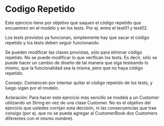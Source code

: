 # Codigo Repetido

Este ejercicio tiene por objetivo que saquen el código repetido que encuentren en el modelo y en los tests. Por ej. entre el test01 y test02.

Los tests provistos ya funcionan, simplemente hay que sacar el código repetido y los tests deben seguir funcionando.

Se pueden modificar las clases provistas, sólo para eliminar código repetido. No se puede modificar lo que verifican los tests. Es decir, sólo se puede hacer un cambio de diseño de tal manera que siga testeando lo mismo, que la funcionalidad sea la misma, pero que no haya código repetido.

Consejo: Comiencen por intentar quitar el código repetido de los tests, y luego sigan por el modelo.

Aclaración: Para hacer este ejercicio más sencillo se modela a un Customer utilizando un String en vez de una clase Customer. No es el objetivo del ejercicio que ustedes corrijan esta decisión, ni las consecuencias que trae consigo (por ej. que no se pueda agregar al CustomerBook dos Customers diferentes con el mismo nombre).